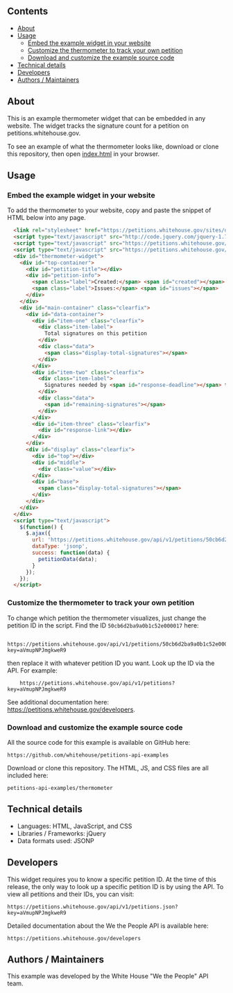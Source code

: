 
## Contents

 - [About](#about)
 - [Usage](#usage)
   - [Embed the example widget in your website](#embed-the-example-widget-in-your-website)
   - [Customize the thermometer to track your own petition](#customize-the-thermometer-to-track-your-own-petition)
   - [Download and customize the example source code](#download-and-customize-the-example-source-code)
 - [Technical details](#technical-details)
 - [Developers](#developers)
 - [Authors / Maintainers](#authors-maintainers)



## About

This is an example thermometer widget that can be embedded in any website. The widget tracks the signature count for a petition on petitions.whitehouse.gov.

To see an example of what the thermometer looks like, download or clone this repository, then open [index.html](index.html) in your browser.



## Usage

### Embed the example widget in your website

  To add the thermometer to your website, copy and paste the snippet of HTML below into any page.

  ``` HTML
    <link rel="stylesheet" href="https://petitions.whitehouse.gov/sites/default/files/petitions-api-examples/thermometer/css/thermometer.css" type="text/css" />
    <script type="text/javascript" src="http://code.jquery.com/jquery-1.7.1.min.js"></script>
    <script type="text/javascript" src="https://petitions.whitehouse.gov/sites/default/files/petitions-api-examples/thermometer/js/date.format.js"></script>
    <script type="text/javascript" src="https://petitions.whitehouse.gov/sites/default/files/petitions-api-examples/thermometer/js/thermometer.js"></script>
    <div id="thermometer-widget">
      <div id="top-container">
        <div id="petition-title"></div>
        <div id="petition-info">
          <span class="label">Created:</span> <span id="created"></span> |
          <span class="label">Issues:</span> <span id="issues"></span>
        </div>
      </div>
      <div id="main-container" class="clearfix">
        <div id="data-container">
          <div id="item-one" class="clearfix">
            <div class="item-label">
              Total signatures on this petition
            </div>
            <div class="data">
              <span class="display-total-signatures"></span>
            </div>
          </div>
          <div id="item-two" class="clearfix">
            <div class="item-label">
              Signatures needed by <span id="response-deadline"></span> to reach goal of <span id="response-threshold"></span>
            </div>
            <div class="data">
              <span id="remaining-signatures"></span>
            </div>
          </div>
          <div id="item-three" class="clearfix">
            <div id="response-link"></div>
          </div>
        </div>
        <div id="display" class="clearfix">
          <div id="top"></div>
          <div id="middle">
            <div class="value"></div>
          </div>
          <div id="base">
            <span class="display-total-signatures"></span>
          </div>
        </div>
      </div>
    </div>
    <script type="text/javascript">
      $(function() {
        $.ajax({
          url: 'https://petitions.whitehouse.gov/api/v1/petitions/50cb6d2ba9a0b1c52e000017.jsonp?key=aVmupNPJmgkweR9',
          dataType: 'jsonp',
          success: function(data) {
            petitionData(data);
          }
        });
      });
    </script>
  ```


### Customize the thermometer to track your own petition

  To change which petition the thermometer visualizes, just change the petition ID in the script. Find the ID `50cb6d2ba9a0b1c52e000017` here:

        https://petitions.whitehouse.gov/api/v1/petitions/50cb6d2ba9a0b1c52e000017.jsonp?key=aVmupNPJmgkweR9

  then replace it with whatever petition ID you want. Look up the ID via the API. For example:
  
        https://petitions.whitehouse.gov/api/v1/petitions?key=aVmupNPJmgkweR9

  See additional documentation here: https://petitions.whitehouse.gov/developers.
  


### Download and customize the example source code

  All the source code for this example is available on GitHub here:

    https://github.com/whitehouse/petitions-api-examples

  Download or clone this repository. The HTML, JS, and CSS files are all included here:

    petitions-api-examples/thermometer



## Technical details

  - Languages: HTML, JavaScript, and CSS
  - Libraries / Frameworks: jQuery
  - Data formats used: JSONP



## Developers

  This widget requires you to know a specific petition ID.  At the time of this release, the only way to look up a specific petition ID is by using the API. To view all
  petitions and their IDs, you can visit:

    https://petitions.whitehouse.gov/api/v1/petitions.json?key=aVmupNPJmgkweR9

  Detailed documentation about the We the People API is available here:

    https://petitions.whitehouse.gov/developers 



## Authors / Maintainers

  This example was developed by the White House "We the People" API team.
